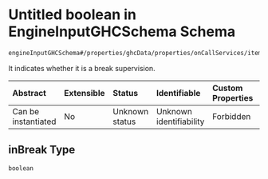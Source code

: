 # Untitled boolean in EngineInputGHCSchema Schema

```txt
engineInputGHCSchema#/properties/ghcData/properties/onCallServices/items/properties/inBreak
```

It indicates whether it is a break supervision.

| Abstract            | Extensible | Status         | Identifiable            | Custom Properties | Additional Properties | Access Restrictions | Defined In                                                        |
| :------------------ | :--------- | :------------- | :---------------------- | :---------------- | :-------------------- | :------------------ | :---------------------------------------------------------------- |
| Can be instantiated | No         | Unknown status | Unknown identifiability | Forbidden         | Allowed               | none                | [ghc.schema.json*](../out/ghc.schema.json "open original schema") |

## inBreak Type

`boolean`
